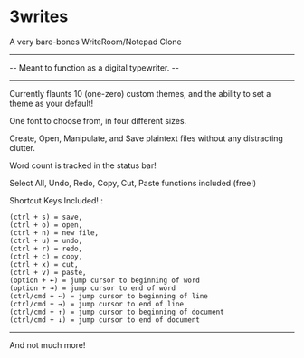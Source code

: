 # 3writes
A very bare-bones WriteRoom/Notepad Clone
________________________________________________________

-- Meant to function as a digital typewriter. --
________________________________________________________

Currently flaunts 10 (one-zero) custom themes, and the ability to set a theme as your default!

One font to choose from, in four different sizes.

Create, Open, Manipulate, and Save plaintext files without any distracting clutter.

Word count is tracked in the status bar!

Select All, Undo, Redo, Copy, Cut, Paste functions included (free!)

Shortcut Keys Included! :

    (ctrl + s) = save,
    (ctrl + o) = open,
    (ctrl + n) = new file,
    (ctrl + u) = undo,
    (ctrl + r) = redo,
    (ctrl + c) = copy,
    (ctrl + x) = cut,
    (ctrl + v) = paste,
    (option + ←) = jump cursor to beginning of word
    (option + →) = jump cursor to end of word
    (ctrl/cmd + ←) = jump cursor to beginning of line
    (ctrl/cmd + →) = jump cursor to end of line
    (ctrl/cmd + ↑) = jump cursor to beginning of document
    (ctrl/cmd + ↓) = jump cursor to end of document

________________________________________________________
    
And not much more!
